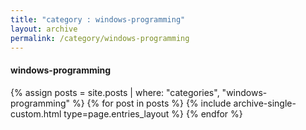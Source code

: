 ```yaml
---
title: "category : windows-programming"
layout: archive
permalink: /category/windows-programming
---
```


#### windows-programming

{% assign posts = site.posts | where: "categories", "windows-programming" %}
{% for post in posts %} {% include archive-single-custom.html type=page.entries_layout %} {% endfor %}
